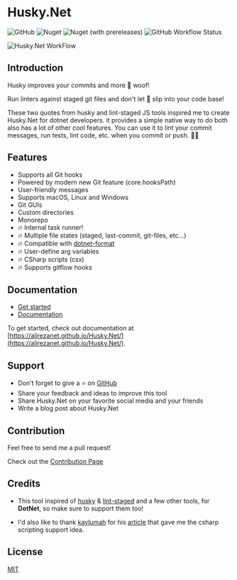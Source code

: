 # Husky.Net

![GitHub](https://img.shields.io/github/license/alirezanet/husky.net) ![Nuget](https://img.shields.io/nuget/dt/husky?color=%239100ff) ![Nuget (with prereleases)](https://img.shields.io/nuget/vpre/husky?label=latest) ![GitHub Workflow Status](https://img.shields.io/github/workflow/status/alirezanet/husky.net/Publish%20Packages?label=checks)

![Husky.Net WorkFlow](https://github.com/alirezanet/Husky.Net/blob/master/docs/.vuepress/public/workflow.jpg)

## Introduction

Husky improves your commits and more 🐶 woof!

Run linters against staged git files and don't let 💩 slip into your code base!

These two quotes from husky and lint-staged JS tools inspired me to create Husky.Net for dotnet developers. it provides a simple native way to do both also has a lot of other cool features. You can use it to lint your commit messages, run tests, lint code, etc. when you commit or push. 🚀🚀

## Features

- Supports all Git hooks
- Powered by modern new Git feature (core.hooksPath)
- User-friendly messages
- Supports macOS, Linux and Windows
- Git GUIs
- Custom directories
- Monorepo
- 🔥 Internal task runner!
- 🔥 Multiple file states (staged, last-commit, git-files, etc...)
- 🔥 Compatible with [dotnet-format](https://github.com/dotnet/format)
- 🔥 User-define arg variables
- 🔥 CSharp scripts (csx)
- 🔥 Supports gitflow hooks

## Documentation

- [Get started](https://alirezanet.github.io/Husky.Net/guide/getting-started)
- [Documentation](https://alirezanet.github.io/Husky.Net)

To get started, check out documentation at  [https://alirezanet.github.io/Husky.Net/](https://alirezanet.github.io/Husky.Net/).

## Support

- Don't forget to give a ⭐ on [GitHub](https://github.com/alirezanet/husky.net)
- Share your feedback and ideas to improve this tool
- Share Husky.Net on your favorite social media and your friends
- Write a blog post about Husky.Net

## Contribution

Feel free to send me a pull request!

Check out the [Contribution Page](https://alirezanet.github.io/Husky.Net/contribution)

## Credits

- This tool inspired of [husky](https://github.com/typicode/husky) & [lint-staged](https://github.com/okonet/lint-staged) and a few other tools, for **DotNet**, so make sure to support them too!

- I'd also like to thank [kaylumah](https://github.com/kaylumah) for his [article](https://kaylumah.nl/2019/09/07/using-csharp-code-your-git-hooks.html) that gave me the csharp scripting support idea.

## License

[MIT](https://github.com/alirezanet/husky.net/blob/master/LICENSE)
